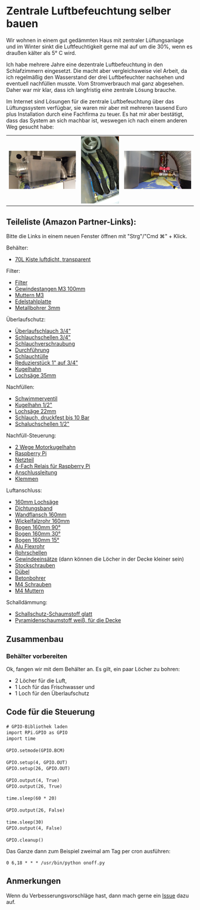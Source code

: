 # Zentrale Luftbefeuchtung selber bauen
Wir wohnen in einem gut gedämmten Haus mit zentraler Lüftungsanlage und im Winter sinkt die Luftfeuchtigkeit gerne mal auf um die 30%, wenn es draußen kälter als 5° C wird.

Ich habe mehrere Jahre eine dezentrale Luftbefeuchtung in den Schlafzimmern eingesetzt. Die macht aber vergleichsweise viel Arbeit, da ich regelmäßig den Wasserstand der drei Luftbefeuchter nachsehen und eventuell nachfüllen musste. Vom Stromverbrauch mal ganz abgesehen. Daher war mir klar, dass ich langfristig eine zentrale Lösung brauche.

Im Internet sind Lösungen für die zentrale Luftbefeuchtung über das Lüftungssystem verfügbar, sie waren mir aber mit mehreren tausend Euro plus Installation durch eine Fachfirma zu teuer. Es hat mir aber bestätigt, dass das System an sich machbar ist, weswegen ich nach einem anderen Weg gesucht habe:

|  |  |  |
|--|--|--|
| ![zentrale Luftbefeuchtung](https://github.com/nemiah/zentraleLuftbefeuchtung/blob/main/bilder/bild1.jpg)  | ![zentrale Luftbefeuchtung](https://github.com/nemiah/zentraleLuftbefeuchtung/blob/main/bilder/bild2.jpg) | ![zentrale Luftbefeuchtung](https://github.com/nemiah/zentraleLuftbefeuchtung/blob/main/bilder/bild3.jpg) |




## Teileliste (Amazon Partner-Links):

Bitte die Links in einem neuen Fenster öffnen mit "Strg"/"Cmd ⌘" + Klick.

Behälter:

- [70L Kiste luftdicht, transparent](https://amzn.to/4fTJnAO)

Filter:

- [Filter](https://amzn.to/4gnNftT)
- [Gewindestangen M3 100mm](https://amzn.to/3OIpMro) 
- [Muttern M3](https://amzn.to/49lLVVM) 
- [Edelstahlplatte](https://amzn.to/49jSNTL)
- [Metallbohrer 3mm](https://amzn.to/3ZFzaSI) 

Überlaufschutz:

- [Überlaufschlauch 3/4"](https://amzn.to/4f5Wmy9)
- [Schlauchschellen 3/4"](https://amzn.to/49m5M7w)
- [Schlauchverschraubung](https://amzn.to/3BgbZ8s)
- [Durchführung](https://amzn.to/3VPSJ8P)
- [Schlauchtülle](https://amzn.to/49UgiD7)
- [Reduzierstück 1" auf 3/4"](https://amzn.to/41KZ6hv)
- [Kugelhahn](https://amzn.to/49pJx0l)
- [Lochsäge 35mm](https://amzn.to/3BA6BNE) 

Nachfüllen:

- [Schwimmerventil](https://amzn.to/4gbqqtm)
- [Kugelhahn 1/2"](https://amzn.to/41gkyux)
- [Lochsäge 22mm](https://amzn.to/4f0L2TT) 
- [Schlauch, druckfest bis 10 Bar](https://amzn.to/3ZSD75p)
- [Schaluchschellen 1/2"](https://amzn.to/3ZOdEu5)

Nachfüll-Steuerung:

- [2 Wege Motorkugelhahn](https://amzn.to/3BfEd32)
- [Raspberry Pi](https://amzn.to/3ZLa8R8)
- [Netzteil](https://amzn.to/4gqz07O)
- [4-Fach Relais für Raspberry Pi](https://amzn.to/4gPdJo7)
- [Anschlussleitung](https://amzn.to/3P8nfHj)
- [Klemmen](https://amzn.to/49TQgjs)

Luftanschluss:

- [160mm Lochsäge](https://amzn.to/3OHbPKk)
- [Dichtungsband](https://amzn.to/3D1pSrD) 
- [Wandflansch 160mm](https://amzn.to/4fVTa9J)
- [Wickelfalzrohr 160mm](https://amzn.to/3ZnSylR) 
- [Bogen 160mm 90°](https://amzn.to/3ZGbZYN) 
- [Bogen 160mm 30°](https://amzn.to/3BhAPoh) 
- [Bogen 160mm 15°](https://amzn.to/4in4iOd) 
- [Alu Flexrohr](https://amzn.to/3VNkv5Z) 
- [Rohrschellen](https://amzn.to/3Zpq778) 
- [Gewindeeinsätze](https://amzn.to/4g2ppEe) (dann können die Löcher in der Decke kleiner sein)
- [Stockschrauben](https://amzn.to/3VqEBTj) 
- [Dübel](https://amzn.to/4fYqzAw) 
- [Betonbohrer](https://amzn.to/4g0zmBT) 
- [M4 Schrauben](https://amzn.to/3ZmL9Ub) 
- [M4 Muttern](https://amzn.to/3OIL6gq) 

 
 Schalldämmung:
 
 - [Schallschutz-Schaumstoff glatt](https://amzn.to/3ZnOKB7) 
 - [Pyramidenschaumstoff weiß, für die Decke](https://amzn.to/4iJKNjj) 

##  Zusammenbau

### Behälter vorbereiten

Ok, fangen wir mit dem Behälter an. Es gilt, ein paar Löcher zu bohren:

- 2 Löcher für die Luft, 
- 1 Loch für das Frischwasser und 
- 1 Loch für den Überlaufschutz

## Code für die Steuerung

	# GPIO-Bibliothek laden
	import RPi.GPIO as GPIO
	import time

	GPIO.setmode(GPIO.BCM)

	GPIO.setup(4, GPIO.OUT)
	GPIO.setup(26, GPIO.OUT)

	GPIO.output(4, True)
	GPIO.output(26, True)

	time.sleep(60 * 20)

	GPIO.output(26, False)

	time.sleep(30)
	GPIO.output(4, False)

	GPIO.cleanup()

Das Ganze dann zum Beispiel zweimal am Tag per cron ausführen:

	0 6,18 * * * /usr/bin/python onoff.py

## Anmerkungen
Wenn du Verbesserungsvorschläge hast, dann mach gerne ein [Issue](https://github.com/nemiah/zentraleLuftbefeuchtung/issues) dazu auf.
